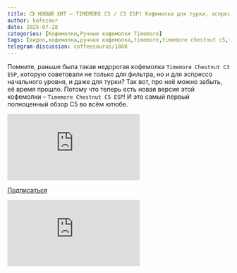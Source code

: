 ```yaml
---
title: 📺 НОВЫЙ ХИТ – TIMEMORE C5 / C5 ESP! Кофемолка для турки, эспрессо и фильтра. Забудь про C3 / C3 ESP!
author: kofezavr
date: 2025-07-28
categories: [Кофемолки,Ручные кофемолки Timemore]
tags: [видео,кофемолка,ручная кофемолка,timemore,timemore chestnut c5,timemore chestnut c5 esp]
telegram-discussion: coffeesaurus/1860
---
```

Помните, раньше была такая недорогая кофемолка `Timemore Chestnut C3 ESP`, которую советовали не только для фильтра, но и для эспрессо начального уровня, и даже для турки? Так вот, про неё можно забыть, её время прошло. Потому что теперь есть новая версия этой кофемолки – `Timemore Chestnut C5 ESP`! И это самый первый полноценный обзор C5 во всём ютюбе.

<p><div class="youtube-wrapper"><iframe src="https://www.youtube.com/embed/1MQg0WlaToQ" title="YouTube video player" frameborder="0" allow="accelerometer; autoplay; clipboard-write; encrypted-media; gyroscope; picture-in-picture" allowfullscreen></iframe></div></p>

<a class="play" href="https://www.youtube.com/c/Coffeesaurus?sub_confirmation=1"><i class="fab fa-youtube"></i> Подписаться</a>


<p><div class="youtube-wrapper"><iframe src="https://vkvideo.ru/video_ext.php?oid=-206392523&id=456239046&hd=4&autoplay=1" title="VK Video player" frameborder="0" allow="autoplay; encrypted-media; fullscreen; picture-in-picture; screen-wake-lock;" allowfullscreen></iframe></div></p>